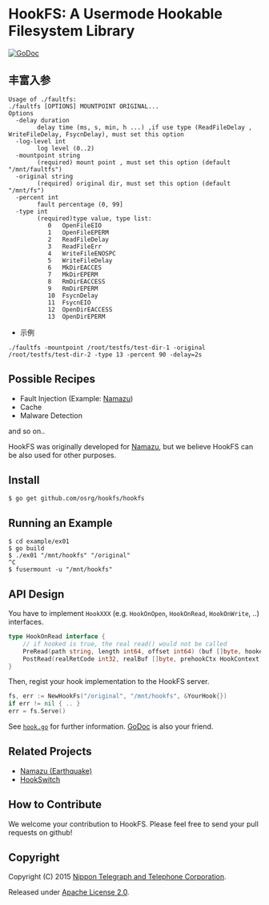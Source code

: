 # HookFS: A Usermode Hookable Filesystem Library

[![GoDoc](https://godoc.org/github.com/osrg/hookfs?status.svg)](https://godoc.org/github.com/osrg/hookfs)

## 丰富入参

    Usage of ./faultfs:
    ./faultfs [OPTIONS] MOUNTPOINT ORIGINAL...
    Options
      -delay duration
            delay time (ms, s, min, h ...) ,if use type (ReadFileDelay , WriteFileDelay, FsycnDelay), must set this option
      -log-level int
            log level (0..2)
      -mountpoint string
            (required) mount point , must set this option (default "/mnt/faultfs")
      -original string
            (required) original dir, must set this option (default "/mnt/fs")
      -percent int
            fault percentage (0, 99]
      -type int
            (required)type value, type list:
               0   OpenFileEIO
               1   OpenFileEPERM
               2   ReadFileDelay
               3   ReadFileErr
               4   WriteFileENOSPC
               5   WriteFileDelay
               6   MkDirEACCES
               7   MkDirEPERM
               8   RmDirEACCESS
               9   RmDirEPERM
               10  FsycnDelay
               11  FsycnEIO
               12  OpenDirEACCESS
               13  OpenDirEPERM    

* 示例

```
./faultfs -mountpoint /root/testfs/test-dir-1 -original /root/testfs/test-dir-2 -type 13 -percent 90 -delay=2s
```

## Possible Recipes

* Fault Injection (Example: [Namazu](https://github.com/osrg/namazu))
* Cache
* Malware Detection

and so on..

HookFS was originally developed for [Namazu](https://github.com/osrg/namazu), but we believe HookFS can be also used for other purposes.

## Install

    $ go get github.com/osrg/hookfs/hookfs

## Running an Example

    $ cd example/ex01
    $ go build
    $ ./ex01 "/mnt/hookfs" "/original"
	^C
    $ fusermount -u "/mnt/hookfs"

## API Design
You have to implement `HookXXX` (e.g. `HookOnOpen`, `HookOnRead`, `HookOnWrite`, ..)  interfaces.

```go
type HookOnRead interface {
	// if hooked is true, the real read() would not be called	
	PreRead(path string, length int64, offset int64) (buf []byte, hooked bool, ctx HookContext, err error)
	PostRead(realRetCode int32, realBuf []byte, prehookCtx HookContext) (buf []byte, hooked bool, err error)
}
```
	
Then, regist your hook implementation to the HookFS server.

```go
fs, err := NewHookFs("/original", "/mnt/hookfs", &YourHook{})
if err != nil { .. }
err = fs.Serve()
```

See [`hook.go`](src/hookfs/hook.go) for further information. [GoDoc](https://godoc.org/github.com/osrg/hookfs) is also your friend.

## Related Projects
* [Namazu (Earthquake)](https://github.com/osrg/namazu)
* [HookSwitch](https://github.com/osrg/hookswitch)

## How to Contribute
We welcome your contribution to HookFS.
Please feel free to send your pull requests on github!

## Copyright
Copyright (C) 2015 [Nippon Telegraph and Telephone Corporation](http://www.ntt.co.jp/index_e.html).

Released under [Apache License 2.0](LICENSE).
